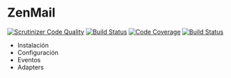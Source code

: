 # ZenMail
[![Scrutinizer Code Quality](https://scrutinizer-ci.com/g/mashware/ZenMail/badges/quality-score.png?b=master)](https://scrutinizer-ci.com/g/mashware/ZenMail/?branch=master)
[![Build Status](https://scrutinizer-ci.com/g/mashware/ZenMail/badges/build.png?b=master)](https://scrutinizer-ci.com/g/mashware/ZenMail/build-status/master)
[![Code Coverage](https://scrutinizer-ci.com/g/mashware/ZenMail/badges/coverage.png?b=master)](https://scrutinizer-ci.com/g/mashware/ZenMail/?branch=master)
[![Build Status](https://travis-ci.org/mashware/ZenMail.svg)](https://travis-ci.org/mashware/ZenMail)
- Instalación
- Configuración
- Eventos
- Adapters

